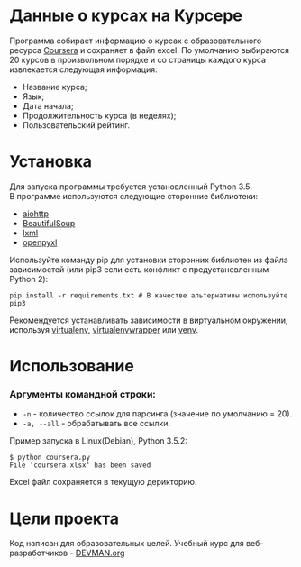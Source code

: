 # Данные о курсах на Курсере

Программа собирает информацию о курсах c образовательного ресурса [Coursera](https://www.coursera.org) и сохраняет в файл excel.  По умолчанию выбираются 20 курсов в произвольном порядке и со страницы каждого курса извлекается следующая информация:
- Название курса;
- Язык;
- Дата начала;
- Продолжительность курса (в неделях);
- Пользовательский рейтинг.

# Установка

Для запуска программы требуется установленный Python 3.5.  
В программе используются следующие сторонние библиотеки:  
- [aiohttp](https://aiohttp.readthedocs.io/en/stable/)
- [BeautifulSoup](https://www.crummy.com/software/BeautifulSoup/bs4/doc/)
- [lxml](http://lxml.de/)
- [openpyxl](https://openpyxl.readthedocs.io/en/default/)

Используйте команду pip для установки сторонних библиотек из файла зависимостей (или pip3 если есть конфликт с предустановленным Python 2):
```
pip install -r requirements.txt # В качестве альтернативы используйте pip3
```
Рекомендуется устанавливать зависимости в виртуальном окружении, используя [virtualenv](https://github.com/pypa/virtualenv), [virtualenvwrapper](https://pypi.python.org/pypi/virtualenvwrapper) или [venv](https://docs.python.org/3/library/venv.html).

# Использование

### Аргументы командной строки:
- ```-n``` - количество ссылок для парсинга (значение по умолчанию = 20).
- ```-a, --all``` - обрабатывать все ссылки.  

Пример запуска в Linux(Debian), Python 3.5.2:

```
$ python coursera.py 
File 'coursera.xlsx' has been saved
```
Excel файл сохраняется в текущую дерикторию.

# Цели проекта

Код написан для образовательных целей. Учебный курс для веб-разработчиков - [DEVMAN.org](https://devman.org)
